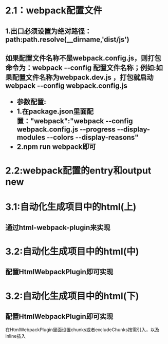 <h1>2.1：webpack配置文件</h1>
<h2>1.出口必须设置为绝对路径： path:path.resolve(__dirname,'dist/js')</h2>
<h2>如果配置文件名称不是webpack.config.js，则打包命令为：webpack --config 配置文件名称；例如:如果配置文件名称为webpack.dev.js ，打包就启动webpack --config webpack.config.js</2>
<ul>
    <li>参数配置:</li>
    <li>1.在package.json里面配置："webpack":"webpack --config webpack.config.js --progress --display-modules --colors --display-reasons"</li>
    <li>2.npm run webpack即可</li>
</ul>

<h1>2.2:webpack配置的entry和output new</h1>
<h1>3.1:自动化生成项目中的html(上)</h1>
<h2>通过html-webpack-plugin来实现</h2>

<h1>3.2:自动化生成项目中的html(中)</h1>
<h2>配置HtmlWebpackPlugin即可实现</h2>

<h1>3.2:自动化生成项目中的html(下)</h1>
<h2>配置HtmlWebpackPlugin即可实现</h2>
<p>在HtmlWebpackPlugin里面设置chunks或者excludeChunks按需引入，以及inline插入</p>